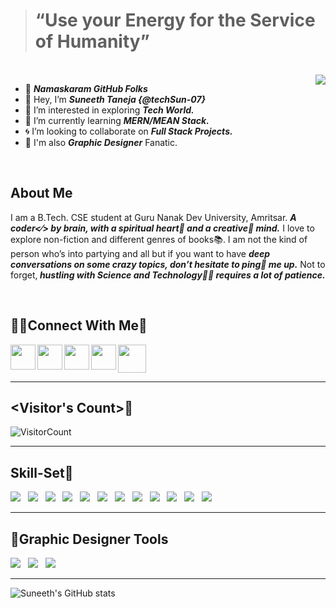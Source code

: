 > # “Use your Energy for the Service of Humanity”

<br> 

  <img align="Right" src="http://github-readme-streak-stats.herokuapp.com?user=techSun-  07&theme=dark&date_format=M%20j%5B%2C%20Y%5D&background=0A0015&fire=00B1DD&ring=00C0DD&currStreakLabel=00C6DD">
  
- 🙏 <em><b>Namaskaram GitHub Folks</b></em>
- 👋 Hey, I’m <em><b>Suneeth Taneja {@techSun-07}</em></b>                                    
- 👀 I’m interested in exploring <em><b>Tech World.</em></b>
- 🌱 I’m currently learning <em><b>MERN/MEAN Stack.</em></b>
- 🌀 I’m looking to collaborate on <em><b>Full Stack Projects.</em></b>
- 🎨 I'm also <em><b>Graphic Designer</em></b> Fanatic.
 <br>
 
## About Me
<p>I am a B.Tech. CSE student at Guru Nanak Dev University, Amritsar. <em><b>A coder<⁄> by brain, with a spiritual heart💙 and a creative🎨 mind.</em></b> I love to explore non-fiction and different genres of books📚. I am not the kind of person who’s into partying and all but if you want to have <em><b>deep conversations on some crazy topics, don’t hesitate to ping📌 me up.</em></b> Not to forget,<em><b> hustling with Science and Technology👩‍💻 requires a lot of patience.</em></b></p>

 <br>
  
 ## 📧📌Connect With Me🐧
 <a href="https://twitter.com/SuneethTaneja"> <img align="left" width="40px" src="https://logodownload.org/wp-content/uploads/2014/09/twitter-logo-6.png" /></a>
 <a href="mailto:suneethtaneja@gmail.com"><img align="left" width="40px" src="https://cdn-icons-png.flaticon.com/512/281/281769.png" /></a>
 <a href="https://www.linkedin.com/in/suneeth-taneja/"><img align="left" width="40px" src="https://cdn-icons-png.flaticon.com/512/174/174857.png"  /></a>
 <a href="https://github.com/techSun-07"><img  width="45px" src="https://cdn.freebiesupply.com/logos/large/2x/github-octocat-logo-png-transparent.png"></a><!--   https://raw.githubusercontent.com/github/explore/78df643247d429f6cc873026c0622819ad797942/topics/github/github.png -->
 <a href="https://www.instagram.com/suneeth_07/"><img align="left" width="40px" src="https://upload.wikimedia.org/wikipedia/commons/thumb/a/a5/Instagram_icon.png/1024px-Instagram_icon.png" /></a>
 
 <hr>
 
 ## <Visitor's Count>🧐
 ![VisitorCount](https://profile-counter.glitch.me/techSun-07/count.svg) 
 <hr>
 
 ## Skill-Set🚀
 <div>
 <img src="https://img.shields.io/badge/python%20-%2314354C.svg?&style=for-the-badge&logo=python&logoColor=white"> &nbsp;
 <img src="https://img.shields.io/badge/C%2B%2B-00599C?style=for-the-badge&logo=c%2B%2B&logoColor=white"> &nbsp;
 <img src="https://img.shields.io/badge/HTML5-E34F26?style=for-the-badge&logo=html5&logoColor=white"> &nbsp;
  <img src="https://img.shields.io/badge/CSS3-1572B6?style=for-the-badge&logo=css3&logoColor=white"> &nbsp;
  <img src="https://img.shields.io/badge/Bootstrap-563D7C?style=for-the-badge&logo=bootstrap&logoColor=white"> &nbsp;
  <img src="https://img.shields.io/badge/JavaScript-F7DF1E?style=for-the-badge&logo=javascript&logoColor=black"> &nbsp;
  <img src="https://img.shields.io/badge/typescript-%23007ACC.svg?style=for-the-badge&logo=typescript&logoColor=white"> &nbsp;
  <img src="https://img.shields.io/badge/Angular-DD0031?style=for-the-badge&logo=angular&logoColor=white"> &nbsp;
  <img src="https://img.shields.io/badge/Node.js-339933?style=for-the-badge&logo=nodedotjs&logoColor=white"> &nbsp;
  <img src="https://img.shields.io/badge/Express.js-000000?style=for-the-badge&logo=express&logoColor=white"> &nbsp;
  <img src="https://img.shields.io/badge/jQuery-0769AD?style=for-the-badge&logo=jquery&logoColor=white"> &nbsp;
  <img src="https://img.shields.io/badge/MongoDB-4EA94B?style=for-the-badge&logo=mongodb&logoColor=white"> &nbsp;
 </div>
 <hr>
 
 ## 🎨Graphic Designer Tools
 <div>
  <img src="https://img.shields.io/badge/Adobe%20Photoshop-31A8FF?style=for-the-badge&logo=Adobe%20Photoshop&logoColor=black"> &nbsp;
  <img src="https://img.shields.io/badge/Adobe%20Illustrator-FF9A00?style=for-the-badge&logo=adobe%20illustrator&logoColor=white"> &nbsp;
  <img src="https://img.shields.io/badge/Canva-%2300C4CC.svg?style=for-the-badge&logo=Canva&logoColor=white"> &nbsp;
</div>
 
 <hr>
 
  ![Suneeth's GitHub stats](https://github-readme-stats.vercel.app/api?username=techSun-07&show_icons=true&theme=tokyonight)
 



<!---
techSun-07/techSun-07 is a ✨ special ✨ repository because its `README.md` (this file) appears on your GitHub profile.
You can click the Preview link to take a look at your changes.
--->
